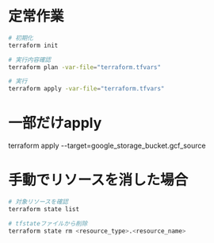 # 定常作業
```sh
# 初期化
terraform init

# 実行内容確認
terraform plan -var-file="terraform.tfvars"

# 実行
terraform apply -var-file="terraform.tfvars"
```

# 一部だけapply
terraform apply --target=google_storage_bucket.gcf_source

# 手動でリソースを消した場合
```sh
# 対象リソースを確認
terraform state list

# tfstateファイルから削除
terraform state rm <resource_type>.<resource_name>
```
